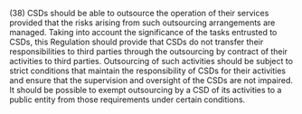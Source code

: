 (38) CSDs should be able to outsource the operation of their services provided that the risks arising from such outsourcing arrangements are managed. Taking into account the significance of the tasks entrusted to CSDs, this Regulation should provide that CSDs do not transfer their responsibilities to third parties through the outsourcing by contract of their activities to third parties. Outsourcing of such activities should be subject to strict conditions that maintain the responsibility of CSDs for their activities and ensure that the supervision and oversight of the CSDs are not impaired. It should be possible to exempt outsourcing by a CSD of its activities to a public entity from those requirements under certain conditions.